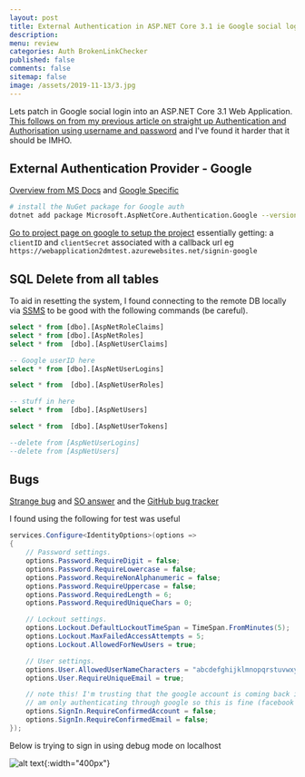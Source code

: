 ```yaml
---
layout: post
title: External Authentication in ASP.NET Core 3.1 ie Google social login 
description: 
menu: review
categories: Auth BrokenLinkChecker
published: false 
comments: false     
sitemap: false
image: /assets/2019-11-13/3.jpg
---
```


Lets patch in Google social login into an ASP.NET Core 3.1 Web Application. [This follows on from my previous article on straight up Authentication and Authorisation using username and password](/2020/01/25/Authentication-and-Authorisation-in-ASP.NET-Core-3.1) and I've found it harder that it should be IMHO.

## External Authentication Provider - Google

[Overview from MS Docs](https://docs.microsoft.com/en-gb/aspnet/core/security/authentication/social/?view=aspnetcore-3.1&tabs=visual-studio) and [Google Specific](https://docs.microsoft.com/en-gb/aspnet/core/security/authentication/social/google-logins?view=aspnetcore-3.1)

```bash
# install the NuGet package for Google auth
dotnet add package Microsoft.AspNetCore.Authentication.Google --version 3.1.1
```

[Go to project page on google to setup the project](https://developers.google.com/identity/sign-in/web/sign-in#before_you_begin) essentially getting:
a `clientID` and `clientSecret` associated with a callback url eg `https://webapplication2dmtest.azurewebsites.net/signin-google`

## SQL Delete from all tables

To aid in resetting the system, I found connecting to the remote DB locally via [SSMS](https://docs.microsoft.com/en-us/sql/ssms/download-sql-server-management-studio-ssms?view=sql-server-ver15) to be good with the following commands (be careful).

```sql
select * from [dbo].[AspNetRoleClaims]
select * from [dbo].[AspNetRoles]
select * from  [dbo].[AspNetUserClaims]

-- Google userID here
select * from [dbo].[AspNetUserLogins]

select * from  [dbo].[AspNetUserRoles]

-- stuff in here
select * from  [dbo].[AspNetUsers]

select * from  [dbo].[AspNetUserTokens]

--delete from [AspNetUserLogins]
--delete from [AspNetUsers]
```

## Bugs

[Strange bug](https://docs.microsoft.com/en-gb/aspnet/core/security/authentication/accconfirm?view=aspnetcore-3.1&tabs=visual-studio) and 
[SO answer](https://stackoverflow.com/questions/58824729/problems-with-using-external-login-and-sending-confirmation-mail-in-asp-net-core) and the [GitHub bug tracker](https://github.com/dotnet/aspnetcore/issues/18140)

I found using the following for test was useful

```cs
services.Configure<IdentityOptions>(options =>
{
    // Password settings.
    options.Password.RequireDigit = false;
    options.Password.RequireLowercase = false;
    options.Password.RequireNonAlphanumeric = false;
    options.Password.RequireUppercase = false;
    options.Password.RequiredLength = 6;
    options.Password.RequiredUniqueChars = 0;

    // Lockout settings.
    options.Lockout.DefaultLockoutTimeSpan = TimeSpan.FromMinutes(5);
    options.Lockout.MaxFailedAccessAttempts = 5;
    options.Lockout.AllowedForNewUsers = true;

    // User settings.
    options.User.AllowedUserNameCharacters = "abcdefghijklmnopqrstuvwxyzABCDEFGHIJKLMNOPQRSTUVWXYZ0123456789-._@+";
    options.User.RequireUniqueEmail = true;

    // note this! I'm trusting that the google account is coming back is good
    // am only authenticating through google so this is fine (facebook is a different story) 
    options.SignIn.RequireConfirmedAccount = false;
    options.SignIn.RequireConfirmedEmail = false;
});

```


Below is trying to sign in using debug mode on localhost

![alt text](/assets/2020-02-03/01.jpg "Couldn't sign you in"){:width="400px"}  


